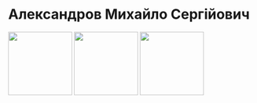 # Александров Михайло Сергійович

<img src="https://user-images.githubusercontent.com/113709757/212487627-02ff45bb-e112-4f80-acad-00eee7053f4b.svg" width="130"/>  
<img src="https://user-images.githubusercontent.com/113709757/212487696-fa6d3f08-29ea-433a-b2e2-0cca68d0dfb3.svg" width="130"/>
<img src="https://user-images.githubusercontent.com/113709757/218850688-410770f1-608a-4d96-a639-bc37629bca23.svg" width="130"/>

